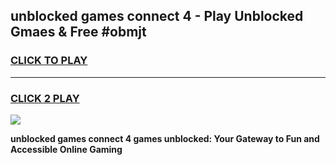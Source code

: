 
## unblocked games connect 4 - Play Unblocked Gmaes & Free #obmjt
<h3>
<a href="https://news.freeplayer.one?title=unblocked_games_connect_4&ref=24F">CLICK TO PLAY</a></h3>
<hr>

<h3>
<a href="https://news.freeplayer.one?title=unblocked_games_connect_4&ref=24F">CLICK 2 PLAY</a>
  
</h3>

<a href="https://news.freeplayer.one?title=unblocked_games_connect_4&ref=24F/"><img src="https://clearcache.store/games.png"></a>


**unblocked games connect 4 games unblocked: Your Gateway to Fun and Accessible Online Gaming**
